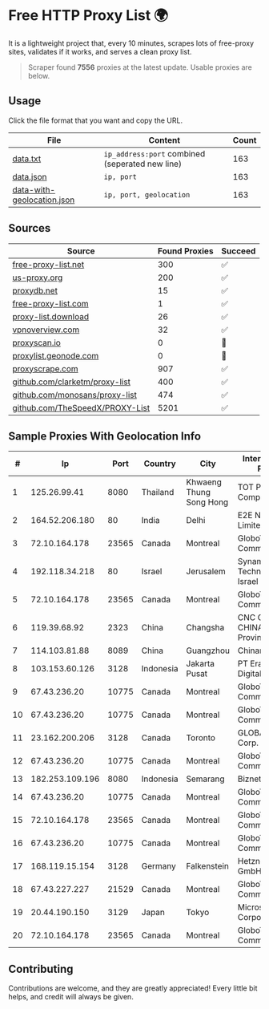 
# Free HTTP Proxy List 🌍

It is a lightweight project that, every 10 minutes, scrapes lots of free-proxy sites, validates if it works, and serves a clean proxy list.


> Scraper found **7556** proxies at the latest update. Usable proxies are below.

## Usage

Click the file format that you want and copy the URL.


|File|Content|Count|
|----|-------|-----|
|[data.txt](https://raw.githubusercontent.com/themiralay/Proxy-List-World/master/data.txt)|`ip_address:port` combined (seperated new line)|163|
|[data.json](https://raw.githubusercontent.com/themiralay/Proxy-List-World/master/data.json)|`ip, port`|163|
|[data-with-geolocation.json](https://raw.githubusercontent.com/themiralay/Proxy-List-World/master/data-with-geolocation.json)|`ip, port, geolocation`|163|

## Sources

|Source|Found Proxies|Succeed|
|------|-------------|-------|
|[free-proxy-list.net](https://free-proxy-list.net)|300|✅|
|[us-proxy.org](https://www.us-proxy.org)|200|✅|
|[proxydb.net](http://proxydb.net)|15|✅|
|[free-proxy-list.com](https://free-proxy-list.com/?page=&port=&type%5B%5D=http&type%5B%5D=https&up_time=0&search=Search)|1|✅|
|[proxy-list.download](https://www.proxy-list.download/HTTP)|26|✅|
|[vpnoverview.com](https://vpnoverview.com/privacy/anonymous-browsing/free-proxy-servers)|32|✅|
|[proxyscan.io](https://www.proxyscan.io)|0|🚫|
|[proxylist.geonode.com](https://proxylist.geonode.com/api/proxy-list?limit=300&page=1&sort_by=lastChecked&sort_type=desc&protocols=http,https)|0|🚫|
|[proxyscrape.com](https://api.proxyscrape.com/v2/?request=displayproxies&protocol=http&timeout=10000&country=all&ssl=all&anonymity=all)|907|✅|
|[github.com/clarketm/proxy-list](https://raw.githubusercontent.com/clarketm/proxy-list/master/proxy-list-raw.txt)|400|✅|
|[github.com/monosans/proxy-list](https://raw.githubusercontent.com/monosans/proxy-list/main/proxies/http.txt)|474|✅|
|[github.com/TheSpeedX/PROXY-List](https://raw.githubusercontent.com/TheSpeedX/PROXY-List/master/http.txt)|5201|✅|


## Sample Proxies With Geolocation Info

|#|Ip|Port|Country|City|Internet Service Provider|
|-|--|----|-------|----|-------------------------|
|1|125.26.99.41|8080|Thailand|Khwaeng Thung Song Hong|TOT Public Company Limited|
|2|164.52.206.180|80|India|Delhi|E2E Networks Limited|
|3|72.10.164.178|23565|Canada|Montreal|GloboTech Communications|
|4|192.118.34.218|80|Israel|Jerusalem|Synamedia Technologies Israel Ltd|
|5|72.10.164.178|23565|Canada|Montreal|GloboTech Communications|
|6|119.39.68.92|2323|China|Changsha|CNC Group CHINA169 Hunan Province Network|
|7|114.103.81.88|8089|China|Guangzhou|Chinanet|
|8|103.153.60.126|3128|Indonesia|Jakarta Pusat|PT Era Awan Digital|
|9|67.43.236.20|10775|Canada|Montreal|GloboTech Communications|
|10|67.43.236.20|10775|Canada|Montreal|GloboTech Communications|
|11|23.162.200.206|3128|Canada|Toronto|GLOBALTELEHOST Corp.|
|12|67.43.236.20|10775|Canada|Montreal|GloboTech Communications|
|13|182.253.109.196|8080|Indonesia|Semarang|Biznet Metronet|
|14|67.43.236.20|10775|Canada|Montreal|GloboTech Communications|
|15|72.10.164.178|23565|Canada|Montreal|GloboTech Communications|
|16|67.43.236.20|10775|Canada|Montreal|GloboTech Communications|
|17|168.119.15.154|3128|Germany|Falkenstein|Hetzner Online GmbH|
|18|67.43.227.227|21529|Canada|Montreal|GloboTech Communications|
|19|20.44.190.150|3129|Japan|Tokyo|Microsoft Corporation|
|20|72.10.164.178|23565|Canada|Montreal|GloboTech Communications|



## Contributing

Contributions are welcome, and they are greatly appreciated! Every
little bit helps, and credit will always be given.

